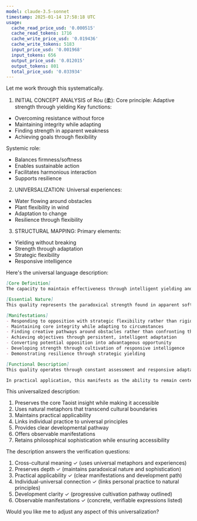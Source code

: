 ```yaml
---
model: claude-3.5-sonnet
timestamp: 2025-01-14 17:58:18 UTC
usage:
  cache_read_price_usd: '0.000515'
  cache_read_tokens: 1716
  cache_write_price_usd: '0.019436'
  cache_write_tokens: 5183
  input_price_usd: '0.001968'
  input_tokens: 656
  output_price_usd: '0.012015'
  output_tokens: 801
  total_price_usd: '0.033934'
---
```


Let me work through this systematically.

1. INITIAL CONCEPT ANALYSIS of Róu (柔):
Core principle: Adaptive strength through yielding
Key functions: 
- Overcoming resistance without force
- Maintaining integrity while adapting
- Finding strength in apparent weakness
- Achieving goals through flexibility

Systemic role:
- Balances firmness/softness
- Enables sustainable action
- Facilitates harmonious interaction
- Supports resilience

2. UNIVERSALIZATION:
Universal experiences:
- Water flowing around obstacles
- Plant flexibility in wind
- Adaptation to change
- Resilience through flexibility

3. STRUCTURAL MAPPING:
Primary elements:
- Yielding without breaking
- Strength through adaptation
- Strategic flexibility
- Responsive intelligence

Here's the universal language description:

```markdown
[Core Definition]
The capacity to maintain effectiveness through intelligent yielding and strategic flexibility, exemplified by water's ability to adapt to any container while maintaining its essential nature and eventually shaping even the hardest substances through persistent, responsive action rather than forceful opposition.

[Essential Nature]
This quality represents the paradoxical strength found in apparent softness – the power of adaptive resilience over rigid resistance. It manifests as the ability to respond to circumstances with flexible intelligence rather than rigid opposition, achieving objectives through skillful adaptation rather than direct confrontation. Like water finding its way around obstacles while maintaining its essential nature, this quality enables one to navigate challenges while preserving integrity and ultimately succeeding through persistent, intelligent responsiveness rather than force.

[Manifestations]
- Responding to opposition with strategic flexibility rather than rigid resistance
- Maintaining core integrity while adapting to circumstances
- Finding creative pathways around obstacles rather than confronting them directly
- Achieving objectives through persistent, intelligent adaptation
- Converting potential opposition into advantageous opportunity
- Developing strength through cultivation of responsive intelligence
- Demonstrating resilience through strategic yielding

[Functional Description]
This quality operates through constant assessment and responsive adaptation to changing circumstances, much like water finding its natural path. Rather than imposing predetermined solutions, it works by recognizing the natural contours of situations and flowing with them while maintaining clear direction. This approach conserves energy, reduces resistance, and often reveals more effective pathways to objectives than direct opposition would allow.

In practical application, this manifests as the ability to remain centered while adapting to challenges, finding creative solutions where rigid approaches would fail. It enables maintenance of long-term effectiveness through strategic flexibility rather than force, particularly valuable in situations involving significant resistance or complex obstacles. This quality develops through practicing mindful responsiveness and cultivating the wisdom to distinguish between necessary firmness and beneficial yielding.
```

This universalized description:
1. Preserves the core Taoist insight while making it accessible
2. Uses natural metaphors that transcend cultural boundaries
3. Maintains practical applicability
4. Links individual practice to universal principles
5. Provides clear developmental pathway
6. Offers observable manifestations
7. Retains philosophical sophistication while ensuring accessibility

The description answers the verification questions:
1. Cross-cultural meaning ✓ (uses universal metaphors and experiences)
2. Preserves depth ✓ (maintains paradoxical nature and sophistication)
3. Practical applicability ✓ (clear manifestations and development path)
4. Individual-universal connection ✓ (links personal practice to natural principles)
5. Development clarity ✓ (progressive cultivation pathway outlined)
6. Observable manifestations ✓ (concrete, verifiable expressions listed)

Would you like me to adjust any aspect of this universalization?